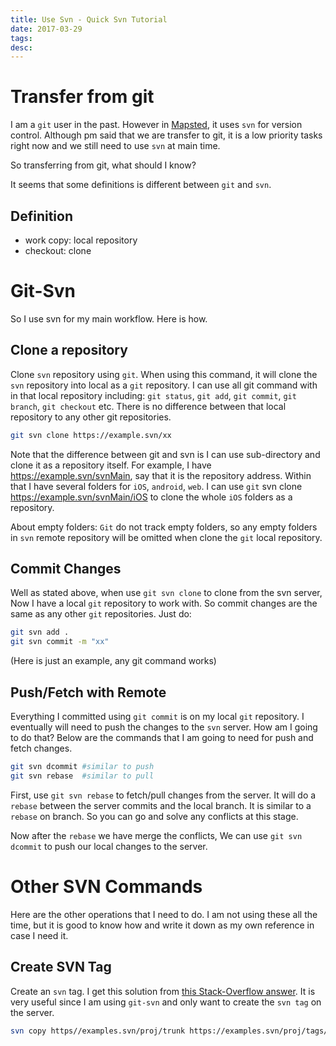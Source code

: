 ```yaml
---
title: Use Svn - Quick Svn Tutorial
date: 2017-03-29
tags:
desc:
---
```


# Transfer from git
I am a `git` user in the past. However in [Mapsted](https://mapsted.com/), it uses `svn` for version control. Although pm said that we are transfer to git, it is a low priority tasks right now and we still need to use `svn` at main time.

So transferring from git, what should I know?

It seems that some definitions is different between `git` and `svn`.

## Definition
- work copy: local repository
- checkout: clone

# Git-Svn
So I use svn for my main workflow. Here is how.

## Clone a repository
Clone `svn` repository using `git`. When using this command, it will clone the `svn` repository into local as a `git` repository. I can use all git command with in that local repository including: `git status`, `git add`, `git commit`, `git branch`, `git checkout` etc. There is no difference between that local repository to any other git repositories.

``` sh
git svn clone https://example.svn/xx
```

Note that the difference between git and svn is I can use sub-directory and clone it as a repository itself. For example, I have <https://example.svn/svnMain>, say that it is the repository address. Within that I have several folders for `iOS`, `android`, `web`. I can use `git` svn clone <https://example.svn/svnMain/iOS> to clone the whole `iOS` folders as a repository.

About empty folders: `Git` do not track empty folders, so any empty folders in `svn` remote repository will be omitted when clone the `git` local repository.

## Commit Changes
Well as stated above, when use `git svn clone` to clone from the svn server, Now I have a local `git` repository to work with. So commit changes are the same as any other `git` repositories. Just do:

```sh
git svn add .
git svn commit -m "xx"
```

(Here is just an example, any git command works)

## Push/Fetch with Remote
Everything I committed using `git commit` is on my local `git` repository. I eventually will need to push the changes to the `svn` server. How am I going to do that? Below are the commands that I am going to need for push and fetch changes.

```sh
git svn dcommit #similar to push
git svn rebase  #similar to pull
```

First, use `git svn rebase` to fetch/pull changes from the server. It will do a `rebase` between the server commits and the local branch. It is similar to a `rebase` on branch. So you can go and solve any conflicts at this stage.

Now after the `rebase` we have merge the conflicts, We can use `git svn dcommit` to push our local changes to the server.

# Other SVN Commands
Here are the other operations that I need to do. I am not using these all the time, but it is good to know how and write it down as my own reference in case I need it.

## Create SVN Tag
Create an `svn` tag. I get this solution from [this Stack-Overflow answer](http://stackoverflow.com/a/851401). It is very useful since I am using `git-svn` and only want to create the `svn
   tag` on the server.

```sh
svn copy https//examples.svn/proj/trunk https://examples.svn/proj/tags/1.0 -m "Release 1.0"
```
